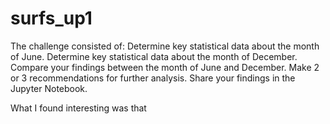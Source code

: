 # surfs_up1

The challenge consisted of:
Determine key statistical data about the month of June.
Determine key statistical data about the month of December.
Compare your findings between the month of June and December.
Make 2 or 3 recommendations for further analysis.
Share your findings in the Jupyter Notebook.

What I found interesting was that 
